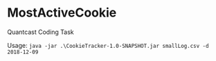 # MostActiveCookie
Quantcast Coding Task

Usage:
``java -jar .\CookieTracker-1.0-SNAPSHOT.jar smallLog.csv -d 2018-12-09``
